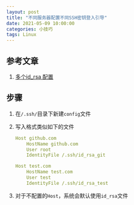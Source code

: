```yaml
---
layout: post
title: "不同服务器配置不同SSH密钥登入引导"
date: 2021-05-09 10:00:00
categories: 小技巧
tags: Linux
---
```


## 参考文章

1. [多个id_rsa 配置](https://blog.csdn.net/xie_zhongyong/article/details/51994389)

## 步骤

1. 在`/.ssh/`目录下新建`config`文件

2. 写入格式类似如下的文件

   ```yaml
   Host github.com
       HostName github.com
       User root
       IdentityFile /.ssh/id_rsa_git
   
   Host test.com
       HostName test.com
       User test
       IdentityFile /.ssh/id_rsa_test
   ```

3. 对于不配置的`Host`，系统会默认使用`id_rsa`文件
